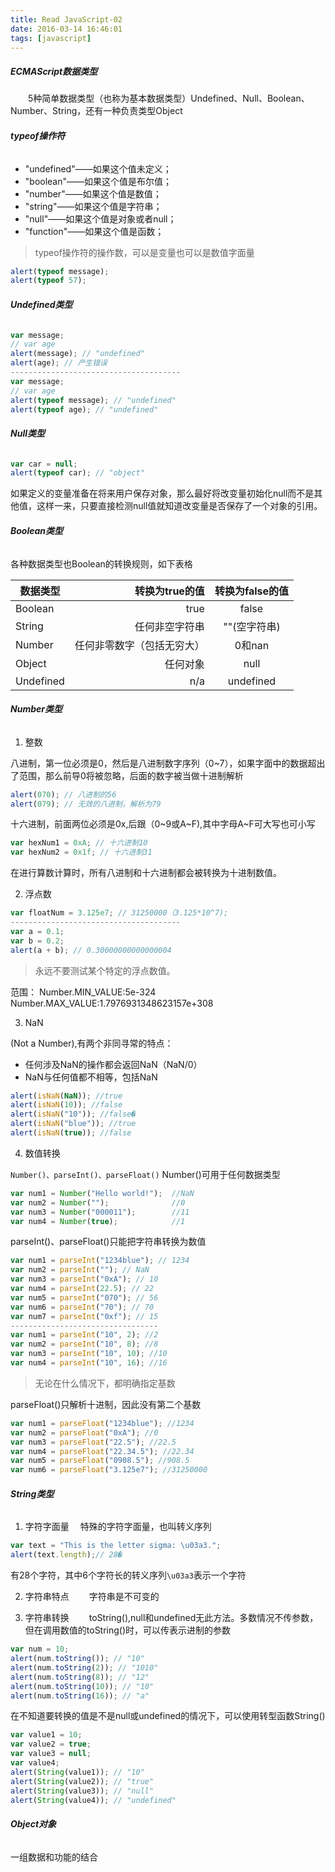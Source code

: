 ```yaml
---
title: Read JavaScript-02
date: 2016-03-14 16:46:01
tags: [javascript]
---
```

##### **ECMAScript数据类型**
　　5种简单数据类型（也称为基本数据类型）Undefined、Null、Boolean、Number、String，还有一种负责类型Object
###### **typeof操作符**

- "undefined"——如果这个值未定义；
- "boolean"——如果这个值是布尔值；
- "number"——如果这个值是数值；
- "string"——如果这个值是字符串；
- "null"——如果这个值是对象或者null；
- "function"——如果这个值是函数；

<!-- more -->
>typeof操作符的操作数，可以是变量也可以是数值字面量
```javascript
alert(typeof message);
alert(typeof 57);
```
###### **Undefined类型**
```javascript
var message;
// var age
alert(message); // "undefined"
alert(age); // 产生错误
--------------------------------------
var message; 
// var age
alert(typeof message); // "undefined"
alert(typeof age); // "undefined"
```
###### **Null类型**
```javascript
var car = null;
alert(typeof car); // "object"
```
如果定义的变量准备在将来用户保存对象，那么最好将改变量初始化null而不是其他值，这样一来，只要直接检测null值就知道改变量是否保存了一个对象的引用。
###### **Boolean类型**

各种数据类型也Boolean的转换规则，如下表格

| 数据类型        | 转换为true的值   |  转换为false的值  |
| --------   | -----:  | :----:  |
| Boolean     | true |   false     |
| String        |   任何非空字符串   |   ""(空字符串)   |
| Number        |    任何非零数字（包括无穷大）    |  0和nan  |
| Object        |    任何对象    |  null  |
| Undefined        |    n/a   |  undefined  |

###### **Number类型**

 1. 整数

八进制，第一位必须是0，然后是八进制数字序列（0~7），如果字面中的数据超出了范围，那么前导0将被忽略，后面的数字被当做十进制解析
```javascript
alert(070); // 八进制的56
alert(079); // 无效的八进制，解析为79
```
十六进制，前面两位必须是0x,后跟（0~9或A~F),其中字母A~F可大写也可小写
```javascript
var hexNum1 = 0xA; // 十六进制10
var hexNum2 = 0x1f; // 十六进制31
```
在进行算数计算时，所有八进制和十六进制都会被转换为十进制数值。

 2. 浮点数

```javascript
var floatNum = 3.125e7; // 31250000（3.125*10^7);
--------------------------------------
var a = 0.1;
var b = 0.2;
alert(a + b); // 0.30000000000000004
```

>永远不要测试某个特定的浮点数值。

范围：
Number.MIN_VALUE:5e-324
Number.MAX_VALUE:1.7976931348623157e+308

3. NaN

(Not a Number),有两个非同寻常的特点：
- 任何涉及NaN的操作都会返回NaN（NaN/0）
- NaN与任何值都不相等，包括NaN

```javascript
alert(isNaN(NaN)); //true
alert(isNaN(10)); //false
alert(isNaN("10")); //false�
alert(isNaN("blue")); //true
alert(isNaN(true)); //false
```

4. 数值转换

`Number()、parseInt()、parseFloat()`
Number()可用于任何数据类型

```javascript
var num1 = Number("Hello world!");  //NaN
var num2 = Number("");              //0
var num3 = Number("000011");        //11
var num4 = Number(true);            //1
```
parseInt()、parseFloat()只能把字符串转换为数值
```javascript
var num1 = parseInt("1234blue"); // 1234
var num2 = parseInt(""); // NaN
var num3 = parseInt("0xA"); // 10
var num4 = parseInt(22.5); // 22
var num5 = parseInt("070"); // 56
var num6 = parseInt("70"); // 70
var num7 = parseInt("0xf"); // 15
---------------------------------
var num1 = parseInt("10", 2); //2 
var num2 = parseInt("10", 8); //8 
var num3 = parseInt("10", 10); //10
var num4 = parseInt("10", 16); //16
```
>无论在什么情况下，都明确指定基数

parseFloat()只解析十进制，因此没有第二个基数
```javascript
var num1 = parseFloat("1234blue"); //1234 
var num2 = parseFloat("0xA"); //0
var num3 = parseFloat("22.5"); //22.5
var num4 = parseFloat("22.34.5"); //22.34
var num5 = parseFloat("0908.5"); //908.5
var num6 = parseFloat("3.125e7"); //31250000
```
###### **String类型**

 1. 字符字面量
　特殊的字符字面量，也叫转义序列

```javascript
var text = "This is the letter sigma: \u03a3.";
alert(text.length);// 28�
```
有28个字符，其中6个字符长的转义序列`\u03a3`表示一个字符

 2. 字符串特点
 　　字符串是不可变的
 
 3. 字符串转换
 　　toString(),null和undefined无此方法。多数情况不传参数，但在调用数值的toString()时，可以传表示进制的参数

```javascript
var num = 10;
alert(num.toString()); // "10"
alert(num.toString(2)); // "1010"
alert(num.toString(8)); // "12"
alert(num.toString(10)); // "10"
alert(num.toString(16)); // "a"
```
在不知道要转换的值是不是null或undefined的情况下，可以使用转型函数String()

```javascript
var value1 = 10;
var value2 = true;
var value3 = null;
var value4;
alert(String(value1)); // "10"
alert(String(value2)); // "true"
alert(String(value3)); // "null"
alert(String(value4)); // "undefined"
```
###### **Object对象**
一组数据和功能的结合
